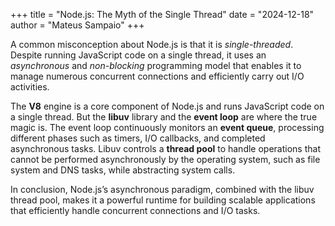 +++
title = "Node.js: The Myth of the Single Thread"
date = "2024-12-18"
author = "Mateus Sampaio"
+++

A common misconception about Node.js is that it is *single-threaded*. Despite running JavaScript code on a single thread, it uses an *asynchronous* and *non-blocking* programming model that enables it to manage numerous concurrent connections and efficiently carry out I/O activities.

The **V8** engine is a core component of Node.js and runs JavaScript code on a single thread. But the **libuv** library and the **event loop** are where the true magic is. The event loop continuously monitors an **event queue**, processing different phases such as timers, I/O callbacks, and completed asynchronous tasks. Libuv controls a **thread pool** to handle operations that cannot be performed asynchronously by the operating system, such as file system and DNS tasks, while abstracting system calls.

In conclusion, Node.js’s asynchronous paradigm, combined with the libuv thread pool, makes it a powerful runtime for building scalable applications that efficiently handle concurrent connections and I/O tasks.
